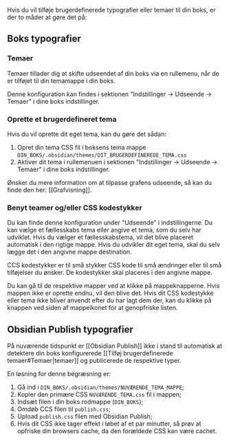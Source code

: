 Hvis du vil tilføje brugerdefinerede typografier eller temaer til din boks, er der to måder at gøre det på:

## Boks typografier

### Temaer

Temaer tillader dig at skifte udseendet af din boks via en rullemenu, når de er tilføjet til din temamappe i din boks.

Denne konfiguration kan findes i sektionen "Indstillinger -> Udseende -> Temaer" i dine boks indstillinger.

### Oprette et brugerdefineret tema

Hvis du vil oprette dit eget tema, kan du gøre det sådan:

1. Opret din tema CSS fil i boksens tema mappe `DIN_BOKS/.obsidian/themes/DIT_BRUGERDEFINEREDE_TEMA.css`
2. Aktiver dit tema i rullemenuen i sektionen "Indstillinger -> Udseende -> Temaer" i dine boks indstillinger.

Ønsker du mere information om at tilpasse grafens udseende, så kan du finde den her: [[Grafvisning]].

### Benyt teamer og/eller CSS kodestykker

Du kan finde denne konfiguration under "Udseende" i indstillingerne. Du kan vælge et fællesskabs tema eller angive et tema, som du selv har udviklet. Hvis du vælger et fællesskabstema, vil det blive placeret automatisk i den rigtige mappe. Hvis du udvikler dit eget tema, skal du selv lægge det i den angivne mappe destination.

CCS kodestykker er til små stykker CSS kode til små ændringer eller til små tilføjelser du ønsker. De kodestykker skal placeres i den angivne mappe.

Du kan gå til de respektive mapper ved at klikke på mappeknapperne. Hvis mappen ikke er oprette endnu, vil den blive det. Hvis dit CSS kodestykke eller tema ikke bliver anvendt efter du har lagt dem der, kan du klikke på knappen ved siden af mappeikonet for at genopfriske listen.

## Obsidian Publish typografier

På nuværende tidspunkt er [[Obsidian Publish]] ikke i stand til automatisk at detektere din boks konfigurerede [[Tilføj brugerdefinerede temaer#Temaer|temaer]] og publicerede de respektive typer.

En løsning for denne begræsning er:

1. Gå ind i `DIN_BOKS/.obsidian/themes/NUVÆRENDE_TEMA_MAPPE`;
2. Kopier den primære CSS `NUVÆRENDE_TEMA.css` fil i mappen; 
3. Indsæt filen i din boks rodmappe (`DIN_BOKS`);
4. Omdøb CCS filen til  `publish.css`;
5. Upload `publish.css` filen med Obsidian Publish;
6. Hvis dit CSS ikke tager effekt i løbet af et par minutter, så prøv at opfriske din browsers cache, da den forældede CSS kan være cachet.
